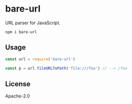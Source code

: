 # bare-url

URL parser for JavaScript.

```
npm i bare-url
```

## Usage

```js
const url = require('bare-url')

const p = url.fileURLToPath('file:///foo') // --> /foo
```

## License

Apache-2.0
